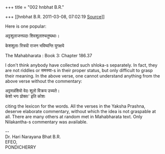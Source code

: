 +++
title = "002 hnbhat B.R."

+++
[[hnbhat B.R.	2011-03-08, 07:02:19 [Source](https://groups.google.com/g/samskrita/c/zCM5bNfRsBQ)]]



Here is one popular:

  

अट्टशूलाजनपदाः शिवशूलाश्चतुष्पथाः।

केशशूलाः स्त्रियॊ राजन भविष्यन्ति युगक्षये

The Mahabharata : Book 3: Chapter 186.37

  

I don't think anybody have collected such shloka-s separately. In fact, they are not riddles or समस्या-s in their proper status, but only difficult to grasp their meaning. In the above verse, one cannot understand anything from the above verse without the commentary:

  

अट्टमन्नंशिवो वेदः शूलो विक्रय उच्यते।  
केशो भगः प्रोक्तः' इति कोशः

  

citing the lexicon for the words. All the verses in the Yaksha Prashna, deserve elaborate commentary, without which the idea is not graspable at all. There are many others at random met in Mahabharata text. Only Nilakantha-s commentary was available.

  

  
--  
Dr. Hari Narayana Bhat B.R.  
EFEO,  
PONDICHERRY  

